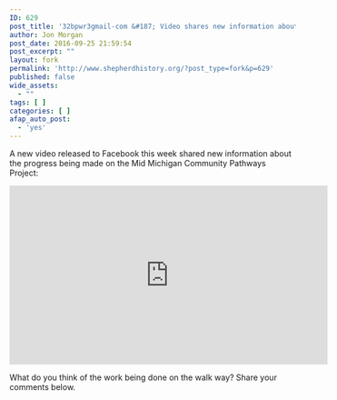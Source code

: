 ```yaml
---
ID: 629
post_title: '32bpwr3gmail-com &#187; Video shares new information about the Mid Michigan Community Pathways Project'
author: Jon Morgan
post_date: 2016-09-25 21:59:54
post_excerpt: ""
layout: fork
permalink: 'http://www.shepherdhistory.org/?post_type=fork&p=629'
published: false
wide_assets:
  - ""
tags: [ ]
categories: [ ]
afap_auto_post:
  - 'yes'
---
```

A new video released to Facebook this week shared new information about the progress being made on the Mid Michigan Community Pathways Project:

<iframe src="https://www.facebook.com/plugins/video.php?href=https%3A%2F%2Fwww.facebook.com%2F201158503231811%2Fvideos%2F1407480132599636%2F&amp;show_text=0&amp;width=560" width="560" height="315" frameborder="0" scrolling="no" allowfullscreen="allowfullscreen"></iframe>

What do you think of the work being done on the walk way? Share your comments below.